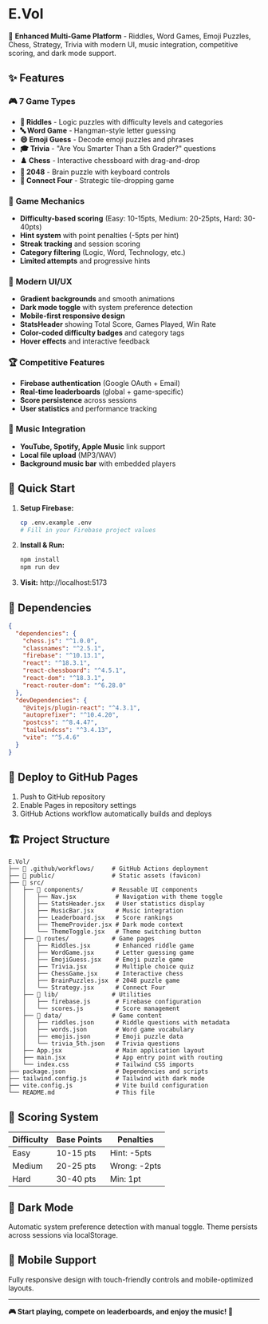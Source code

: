 # E.Vol

🧠 **Enhanced Multi-Game Platform** - Riddles, Word Games, Emoji Puzzles, Chess, Strategy, Trivia with modern UI, music integration, competitive scoring, and dark mode support.

## ✨ Features

### 🎮 **7 Game Types**
- **🧩 Riddles** - Logic puzzles with difficulty levels and categories
- **🔤 Word Game** - Hangman-style letter guessing
- **😄 Emoji Guess** - Decode emoji puzzles and phrases  
- **🎓 Trivia** - "Are You Smarter Than a 5th Grader?" questions
- **♟️ Chess** - Interactive chessboard with drag-and-drop
- **🧠 2048** - Brain puzzle with keyboard controls
- **🔴 Connect Four** - Strategic tile-dropping game

### 🎯 **Game Mechanics**
- **Difficulty-based scoring** (Easy: 10-15pts, Medium: 20-25pts, Hard: 30-40pts)
- **Hint system** with point penalties (-5pts per hint)
- **Streak tracking** and session scoring
- **Category filtering** (Logic, Word, Technology, etc.)
- **Limited attempts** and progressive hints

### 🎨 **Modern UI/UX**
- **Gradient backgrounds** and smooth animations
- **Dark mode toggle** with system preference detection
- **Mobile-first responsive design**
- **StatsHeader** showing Total Score, Games Played, Win Rate
- **Color-coded difficulty badges** and category tags
- **Hover effects** and interactive feedback

### 🏆 **Competitive Features**
- **Firebase authentication** (Google OAuth + Email)
- **Real-time leaderboards** (global + game-specific)
- **Score persistence** across sessions
- **User statistics** and performance tracking

### 🎵 **Music Integration**
- **YouTube, Spotify, Apple Music** link support
- **Local file upload** (MP3/WAV)
- **Background music bar** with embedded players

## 🚀 Quick Start

1. **Setup Firebase:**
   ```bash
   cp .env.example .env
   # Fill in your Firebase project values
   ```

2. **Install & Run:**
   ```bash
   npm install
   npm run dev
   ```

3. **Visit:** http://localhost:5173

## 🔧 Dependencies

```json
{
  "dependencies": {
    "chess.js": "^1.0.0",
    "classnames": "^2.5.1", 
    "firebase": "^10.13.1",
    "react": "^18.3.1",
    "react-chessboard": "^4.5.1",
    "react-dom": "^18.3.1",
    "react-router-dom": "^6.28.0"
  },
  "devDependencies": {
    "@vitejs/plugin-react": "^4.3.1",
    "autoprefixer": "^10.4.20",
    "postcss": "^8.4.47", 
    "tailwindcss": "^3.4.13",
    "vite": "^5.4.6"
  }
}
```

## 🚀 Deploy to GitHub Pages

1. Push to GitHub repository
2. Enable Pages in repository settings  
3. GitHub Actions workflow automatically builds and deploys

## 🏗️ Project Structure

```
E.Vol/
├── 📁 .github/workflows/     # GitHub Actions deployment
├── 📁 public/                # Static assets (favicon)
├── 📁 src/
│   ├── 📁 components/        # Reusable UI components
│   │   ├── Nav.jsx           # Navigation with theme toggle
│   │   ├── StatsHeader.jsx   # User statistics display
│   │   ├── MusicBar.jsx      # Music integration
│   │   ├── Leaderboard.jsx   # Score rankings
│   │   ├── ThemeProvider.jsx # Dark mode context
│   │   └── ThemeToggle.jsx   # Theme switching button
│   ├── 📁 routes/            # Game pages
│   │   ├── Riddles.jsx       # Enhanced riddle game
│   │   ├── WordGame.jsx      # Letter guessing game
│   │   ├── EmojiGuess.jsx    # Emoji puzzle game
│   │   ├── Trivia.jsx        # Multiple choice quiz
│   │   ├── ChessGame.jsx     # Interactive chess
│   │   ├── BrainPuzzles.jsx  # 2048 puzzle game
│   │   └── Strategy.jsx      # Connect Four
│   ├── 📁 lib/               # Utilities
│   │   ├── firebase.js       # Firebase configuration
│   │   └── scores.js         # Score management
│   ├── 📁 data/              # Game content
│   │   ├── riddles.json      # Riddle questions with metadata
│   │   ├── words.json        # Word game vocabulary
│   │   ├── emojis.json       # Emoji puzzle data
│   │   └── trivia_5th.json   # Trivia questions
│   ├── App.jsx               # Main application layout
│   ├── main.jsx              # App entry point with routing
│   └── index.css             # Tailwind CSS imports
├── package.json              # Dependencies and scripts
├── tailwind.config.js        # Tailwind with dark mode
├── vite.config.js            # Vite build configuration
└── README.md                 # This file
```

## 🎯 Scoring System

| Difficulty | Base Points | Penalties |
|------------|-------------|-----------|
| Easy       | 10-15 pts   | Hint: -5pts |
| Medium     | 20-25 pts   | Wrong: -2pts |
| Hard       | 30-40 pts   | Min: 1pt |

## 🌙 Dark Mode

Automatic system preference detection with manual toggle. Theme persists across sessions via localStorage.

## 📱 Mobile Support

Fully responsive design with touch-friendly controls and mobile-optimized layouts.

---

**🎮 Start playing, compete on leaderboards, and enjoy the music! 🎵**